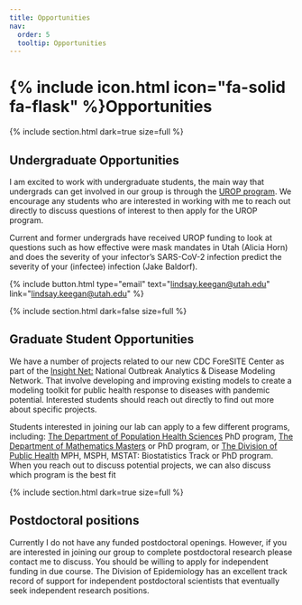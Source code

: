 ```yaml
---
title: Opportunities
nav:
  order: 5
  tooltip: Opportunities
---
```


# {% include icon.html icon="fa-solid fa-flask" %}Opportunities

{%
  include section.html
  dark=true
  size=full
%}

## Undergraduate Opportunities 

I am excited to work with undergraduate students, the main way that undergrads can get involved in our group is through the [UROP program](https://our.utah.edu/research-scholarship-opportunities/urop/). We encourage any students who are interested in working with me to reach out directly to discuss questions of interest to then apply for the UROP program. 

Current and former undergrads have received UROP funding to look at questions such as how effective were mask mandates in Utah (Alicia Horn) and does the severity of your infector’s SARS-CoV-2 infection predict the severity of your (infectee) infection (Jake Baldorf).  

{% include button.html type="email" text="lindsay.keegan@utah.edu" link="lindsay.keegan@utah.edu" %}


{%
  include section.html
  dark=false
  size=full
%}

## Graduate Student Opportunities 

We have a number of projects related to our new CDC ForeSITE Center as part of the [Insight Net:](https://www.cdc.gov/forecast-outbreak-analytics/partners/insightnet/index.html?CDC_AA_refVal=https%3A%2F%2Fwww.cdc.gov%2Fforecast-outbreak-analytics%2Fabout%2Foadm-network.html) National Outbreak Analytics & Disease Modeling Network. That involve developing and improving existing models to create a modeling toolkit for public health response to diseases with pandemic potential. Interested students should reach out directly to find out more about specific projects. 

Students interested in joining our lab can apply to a few different programs, including: [The Department of Population Health Sciences](https://medicine.utah.edu/population-health-sciences/phd) PhD program, [The Department of Mathematics Masters](https://www.math.utah.edu/graduate/) or PhD program, or [The Division of Public Health](https://medicine.utah.edu/dfpm/public-health/education/degrees) MPH, MSPH, MSTAT: Biostatistics Track or PhD program. When you reach out to discuss potential projects, we can also discuss which program is the best fit

{%
  include section.html
  dark=true
  size=full
%}

## Postdoctoral positions
Currently I do not have any funded postdoctoral openings. However, if you are interested in joining our group to complete postdoctoral research please contact me to discuss. You should be willing to apply for independent funding in due course. The Division of Epidemiology has an excellent track record of support for independent postdoctoral scientists that eventually seek independent research positions.
